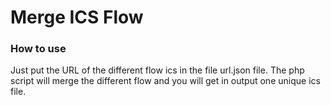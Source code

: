 # Merge ICS Flow


### How to use
Just put the URL of the different flow ics in the file url.json file. The php script will merge the different flow and you will get in output one unique ics file.